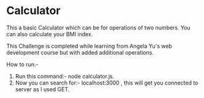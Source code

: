 # Calculator
This a basic Calculator which can be for operations of two numbers. You can also calculate your BMI index.

This Challenge is completed while learning from Angela Yu's web development course but with added additional operations.

How to run:-

1) Run this command:- node calculator.js.
2) Now you can search for:- localhost:3000 , this will get you connected to server as I used GET.
